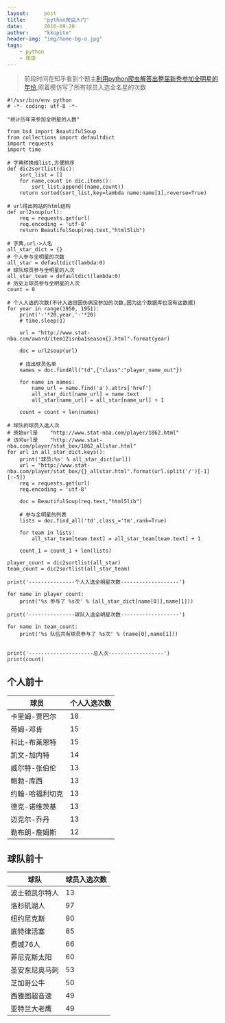 ```yaml
---
layout:     post
title:      "python爬虫入门"
date:       2016-09-20
author:     "kkopite"
header-img: "img/home-bg-o.jpg"
tags:
    - python
    - 爬虫
---
```



> 前段时间在知乎看到个题主[利用python爬虫解答出整届新秀参加全明星的年份][1],照着模仿写了所有球员入选全名星的次数

```
#!/usr/bin/env python
# -*- coding: utf-8 -*-

"统计历年来参加全明星的人数"

from bs4 import BeautifulSoup
from collections import defaultdict
import requests
import time

# 字典转换成list,方便排序
def dic2sortlist(dic):
	sort_list = []
	for name,count in dic.items():
		sort_list.append((name,count))
	return sorted(sort_list,key=lambda name:name[1],reverse=True)

# url得出网站的html结构
def url2soup(url):
	req = requests.get(url)
	req.encoding = 'utf-8'
	return BeautifulSoup(req.text,"html5lib")

# 字典,url->人名
all_star_dict = {}		
# 个人参与全明星的次数				
all_star = defaultdict(lambda:0)	
# 球队球员参与全明星的人次	
all_star_team = defaultdict(lambda:0)
# 历史上球员参与全明星的人次	
count = 0								

# 个人入选的次数(不计入选但因伤病没参加的次数,因为这个数据库也没有这数据)
for year in range(1950, 1951):
	print('-'*20,year,'-'*20)
	# time.sleep(1)

	url = "http://www.stat-nba.com/award/item12isnba1season{}.html".format(year)

	doc = url2soup(url)

	# 找出球员名单
	names = doc.findAll("td",{"class":"player_name_out"})   

	for name in names:
		name_url = name.find('a').attrs['href']
		all_star_dict[name_url] = name.text
		all_star[name_url] = all_star[name_url] + 1	

	count = count + len(names)

# 球队的球员入选人次
# 原始url是	"http://www.stat-nba.com/player/1862.html"
# 访问url是	"http://www.stat-nba.com/player/stat_box/1862_allstar.html"
for url in all_star_dict.keys():
	print('球员:%s' % all_star_dict[url])
	url = "http://www.stat-nba.com/player/stat_box/{}_allstar.html".format(url.split('/')[-1][:-5])
	req = requests.get(url)
	req.encoding = 'utf-8'

	doc = BeautifulSoup(req.text,"html5lib")

	# 参与全明星的列表
	lists = doc.find_all('td',class_='tm',rank=True)

	for team in lists:
		all_star_team[team.text] = all_star_team[team.text] + 1

	count_1 = count_1 + len(lists)

player_count = dic2sortlist(all_star)
team_count = dic2sortlist(all_star_team)

print('---------------个人入选全明星次数-------------------')

for name in player_count:
	print('%s 参与了 %s次' % (all_star_dict[name[0]],name[1]))

print('---------------球队入选全明星次数-------------------')

for name in team_count:
	print('%s 队伍共有球员参与了 %s次' % (name[0],name[1]))


print('---------------------总人次------------------')
print(count)
```

## 个人前十

|球员|个人入选次数|
|----|------------|
|卡里姆-贾巴尔|18|
|蒂姆-邓肯|15|
|科比-布莱恩特|15|
|凯文-加内特 |14|
|威尔特-张伯伦|13|
|鲍勃-库西|13|
|约翰-哈福利切克|13|
|德克-诺维茨基|13|
|迈克尔-乔丹|13|
|勒布朗-詹姆斯|12|

## 球队前十

|球队|球员入选次数|
|----|------------|
|波士顿凯尔特人|13|
|洛杉矶湖人|97|
|纽约尼克斯|90|
|底特律活塞|85|
|费城76人|66|
|菲尼克斯太阳|60|
|圣安东尼奥马刺|53|
|芝加哥公牛|50|
|西雅图超音速|49|
|亚特兰大老鹰|49|

  [1]: https://www.zhihu.com/question/49952469

